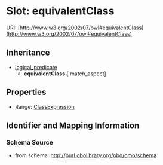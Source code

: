 # Slot: equivalentClass

URI: [http://www.w3.org/2002/07/owl#equivalentClass](http://www.w3.org/2002/07/owl#equivalentClass)




## Inheritance

* [logical_predicate](logical_predicate.md)
    * **equivalentClass** [ match_aspect]



## Properties

 * Range: [ClassExpression](ClassExpression.md)



## Identifier and Mapping Information







### Schema Source


* from schema: http://purl.obolibrary.org/obo/omo/schema




